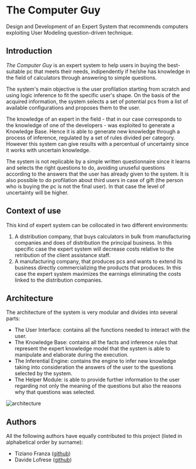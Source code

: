 # The Computer Guy

Design and Development of an Expert System that recommends computers exploiting User Modeling question-driven technique.

## Introduction
*The Computer Guy* is an expert system to help users in buying the best-suitable pc that meets their needs, indipendently if he/she has knowledge in the field of calculators through answering to simple questions.

The system's main objective is the user profilation starting from scratch and using logic inference to fit the specific user's shape. On the basis of the acquired information, the system selects a set of potential pcs from a list of available configurations and proposes them to the user.

The knowledge of an expert in the field - that in our case corresponds to the knowledge of one of the developers - was exploited to generate a Knowledge Base. Hence it is able to generate new knowledge through a process of inference, regulated by a set of rules divided per category. However this system can give results with a percentual of uncertainty since it works with uncertain knowledge.

The system is not replicable by a simple written questionnaire since it learns and selects the right questions to do, avoiding unuseful questions according to the answers that the user has already given to the system. It is also possible to do profilation about third users in case of gift (the person who is buying the pc is not the final user). In that case the level of uncertainty will be higher.

## Context of use
This kind of expert system can be collocated in two different environments:

1. A distribution company, that buys calculators in bulk from manufacturing companies and does of distribution the principal business. In this specific case the expert system will decrease costs relative to the retribution of the client assistance staff.
2. A manufacturing company, that produces pcs and wants to extend its business directly commercializing the products that produces. In this case the expert system maximizes the earnings eliminating the costs linked to the distribution companies.

## Architecture

The architecture of the system is very modular and divides into several parts:
* The User Interface: contains all the functions needed to interact with the user. 
* The Knowledge Base: contains all the facts and inference rules that represent the expert knowledge model that the system is able to manipulate and elaborate during the execution.
* The Inferential Engine: contains the engine to infer new knowledge taking into consideration the answers of the user to the questions selected by the system. 
* The Helper Module: is able to provide further information to the user regarding not only the meaning of the questions but also the reasons why that questions was selected.   

![architecture](resources/architecture.jpg)

## Authors

All the following authors have equally contributed to this project (listed in alphabetical order by surname):

- Tiziano Franza ([github](https://github.com/frantiz96))
- Davide Lofrese ([github](https://github.com/davidelofrese))
